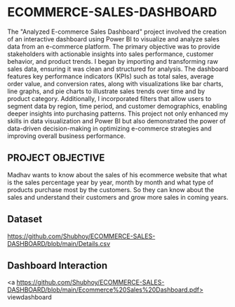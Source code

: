 # ECOMMERCE-SALES-DASHBOARD
The "Analyzed E-commerce Sales Dashboard" project involved the creation of an interactive dashboard using Power BI to visualize and analyze sales data from an e-commerce platform. The primary objective was to provide stakeholders with actionable insights into sales performance, customer behavior, and product trends. I began by importing and transforming raw sales data, ensuring it was clean and structured for analysis. The dashboard features key performance indicators (KPIs) such as total sales, average order value, and conversion rates, along with visualizations like bar charts, line graphs, and pie charts to illustrate sales trends over time and by product category. Additionally, I incorporated filters that allow users to segment data by region, time period, and customer demographics, enabling deeper insights into purchasing patterns. This project not only enhanced my skills in data visualization and Power BI but also demonstrated the power of data-driven decision-making in optimizing e-commerce strategies and improving overall business performance.
## PROJECT OBJECTIVE
Madhav wants to know about the sales of his ecommerce website that what is the sales percentage year by year, month by month and what type of products purchase most by the customers. So they can know about the sales and understand their customers and grow more sales in coming years.
## Dataset
https://github.com/Shubhoy/ECOMMERCE-SALES-DASHBOARD/blob/main/Details.csv
## Dashboard Interaction
<a https://github.com/Shubhoy/ECOMMERCE-SALES-DASHBOARD/blob/main/Ecommerce%20Sales%20Dashboard.pdf> viewdashboard</a>
